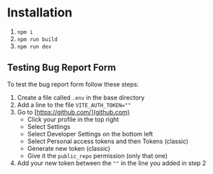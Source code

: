 # Installation

1. `npm i`
2. `npm run build`
3. `npm run dev`

## Testing Bug Report Form

To test the bug report form follow these steps:

1. Create a file called `.env` in the base directory
2. Add a line to the file `VITE_AUTH_TOKEN=""`
3. Go to [https://github.com/](github.com)
   - Click your profile in the top right
   - Select Settings
   - Select Developer Settings on the bottom left
   - Select Personal access tokens and then Tokens (classic)
   - Generate new token (classic)
   - Give it the `public_repo` permission (only that one)
4. Add your new token between the `""` in the line you added in step 2
